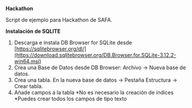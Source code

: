 **Hackathon**

Script de ejemplo para Hackathon de SAFA. 

**Instalación de SQLITE**

1. Descarga e instala DB Browser for SQLite desde [https://sqlitebrowser.org/dl/](https://download.sqlitebrowser.org/DB.Browser.for.SQLite-3.12.2-win64.msi)
2. Crea una Base de Datos desde DB Browser: Archivo -> Nueva base de datos. 
3. Crea una tabla. En la nueva base de datos -> Pestaña Estructura -> Crear tabla.
4. Añade campos a la tabla
    *No es necesario la creación de índices
    *Puedes crear todos los campos de tipo texto
